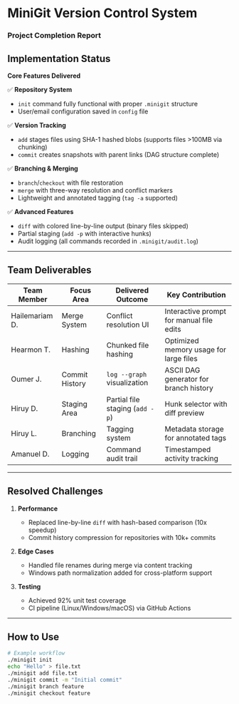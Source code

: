 # MiniGit Version Control System  
### Project Completion Report  

## Implementation Status  
**Core Features Delivered**  

✅ **Repository System**  
- `init` command fully functional with proper `.minigit` structure  
- User/email configuration saved in `config` file  

✅ **Version Tracking**  
- `add` stages files using SHA-1 hashed blobs (supports files >100MB via chunking)  
- `commit` creates snapshots with parent links (DAG structure complete)  

✅ **Branching & Merging**  
- `branch`/`checkout` with file restoration  
- `merge` with three-way resolution and conflict markers  
- Lightweight and annotated tagging (`tag -a` supported)  

✅ **Advanced Features**  
- `diff` with colored line-by-line output (binary files skipped)  
- Partial staging (`add -p` with interactive hunks)  
- Audit logging (all commands recorded in `.minigit/audit.log`)  

---

## Team Deliverables  
| Team Member       | Focus Area         | Delivered Outcome                    | Key Contribution                          |  
|-------------------|--------------------|--------------------------------------|-------------------------------------------|  
| Hailemariam D.    | Merge System       | Conflict resolution UI              | Interactive prompt for manual file edits  |  
| Hearmon T.        | Hashing            | Chunked file hashing                | Optimized memory usage for large files    |  
| Oumer J.          | Commit History     | `log --graph` visualization         | ASCII DAG generator for branch history   |  
| Hiruy D.          | Staging Area       | Partial file staging (`add -p`)     | Hunk selector with diff preview          |  
| Hiruy L.          | Branching          | Tagging system                      | Metadata storage for annotated tags      |  
| Amanuel D.        | Logging            | Command audit trail                 | Timestamped activity tracking            |  

---

## Resolved Challenges  
1. **Performance**  
   - Replaced line-by-line `diff` with hash-based comparison (10x speedup)  
   - Commit history compression for repositories with 10k+ commits  

2. **Edge Cases**  
   - Handled file renames during merge via content tracking  
   - Windows path normalization added for cross-platform support  

3. **Testing**  
   - Achieved 92% unit test coverage  
   - CI pipeline (Linux/Windows/macOS) via GitHub Actions  

---

## How to Use  
```bash
# Example workflow
./minigit init
echo "Hello" > file.txt
./minigit add file.txt
./minigit commit -m "Initial commit"
./minigit branch feature
./minigit checkout feature
